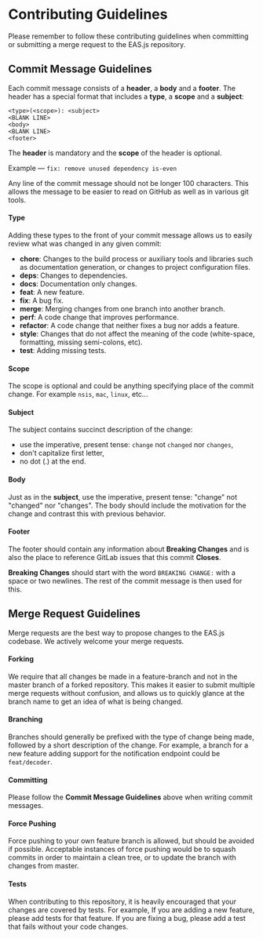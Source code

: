 # Contributing Guidelines

Please remember to follow these contributing guidelines when committing or submitting a merge request to the EAS.js repository.

## Commit Message Guidelines

Each commit message consists of a **header**, a **body** and a **footer**. The header has a special
format that includes a **type**, a **scope** and a **subject**:

```
<type>(<scope>): <subject>
<BLANK LINE>
<body>
<BLANK LINE>
<footer>
```

The **header** is mandatory and the **scope** of the header is optional.

Example — `fix: remove unused dependency is-even`

Any line of the commit message should not be longer 100 characters. This allows the message to be easier to read on GitHub
as well as in various git tools.

#### Type

Adding these types to the front of your commit message allows us to easily review what was changed in any given commit:

* **chore**: Changes to the build process or auxiliary tools and libraries such as documentation generation, or changes
  to project configuration files.
* **deps**: Changes to dependencies.
* **docs**: Documentation only changes.
* **feat**: A new feature.
* **fix**: A bug fix.
* **merge**: Merging changes from one branch into another branch.
* **perf**: A code change that improves performance.
* **refactor**: A code change that neither fixes a bug nor adds a feature.
* **style**: Changes that do not affect the meaning of the code (white-space, formatting, missing semi-colons, etc).
* **test**: Adding missing tests.

#### Scope

The scope is optional and could be anything specifying place of the commit change. For example `nsis`, `mac`, `linux`,
etc...

#### Subject

The subject contains succinct description of the change:

* use the imperative, present tense: `change` not `changed` nor `changes`,
* don't capitalize first letter,
* no dot (.) at the end.

#### Body

Just as in the **subject**, use the imperative, present tense: "change" not "changed" nor "changes".
The body should include the motivation for the change and contrast this with previous behavior.

#### Footer

The footer should contain any information about **Breaking Changes** and is also the place to reference GitLab issues
that this commit **Closes**.

**Breaking Changes** should start with the word `BREAKING CHANGE:` with a space or two newlines. The rest of the commit
message is then used for this.

## Merge Request Guidelines

Merge requests are the best way to propose changes to the EAS.js codebase. We actively welcome your merge requests.

#### Forking

We require that all changes be made in a feature-branch and not in the master branch of a forked repository. This makes
it easier to submit multiple merge requests without confusion, and allows us to quickly glance at the branch name to get
an idea of what is being changed.

#### Branching

Branches should generally be prefixed with the type of change being made, followed by a short description of the change. For
example, a branch for a new feature adding support for the notification endpoint could be `feat/decoder`.

#### Committing

Please follow the **Commit Message Guidelines** above when writing commit messages.

#### Force Pushing

Force pushing to your own feature branch is allowed, but should be avoided if possible. Acceptable instances of force
pushing would be to squash commits in order to maintain a clean tree, or to update the branch with changes from master.

#### Tests

When contributing to this repository, it is heavily encouraged that your changes are covered by tests. For example, If you
are adding a new feature, please add tests for that feature. If you are fixing a bug, please add a test that fails
without your code changes.
